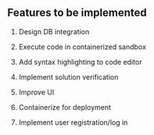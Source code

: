 ## Features to be implemented

1. Design DB integration 

2. Execute code in containerized sandbox

3. Add syntax highlighting to code editor

4. Implement solution verification

5. Improve UI

6. Containerize for deployment

7. Implement user registration/log in